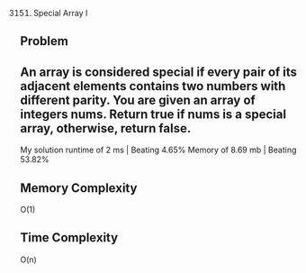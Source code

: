 3151. Special Array I

Problem
------------------------------------------------------------------------------------------------------------------------------------------------------------------------------------------------------------------------------------------------------------------------
An array is considered special if every pair of its adjacent elements contains two numbers with different parity.
You are given an array of integers nums. Return true if nums is a special array, otherwise, return false.
------------------------------------------------------------------------------------------------------------------------------------------------------------------------------------------------------------------------------------------------------------------------

My solution 
    runtime of 2 ms   | Beating 4.65%
    Memory of 8.69 mb | Beating 53.82%


Memory Complexity
------------------------------------------------------------------
O(1)

Time Complexity
------------------------------------------------------------------
O(n)
